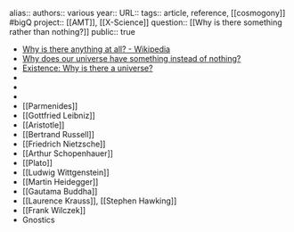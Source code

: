 alias::
authors:: various
year::
URL::
tags:: article, reference, [[cosmogony]] #bigQ 
project:: [[AMT]], [[X-Science]] 
question:: [[Why is there something rather than nothing?]] 
public:: true

- [Why is there anything at all? - Wikipedia](https://en.wikipedia.org/wiki/Why_is_there_anything_at_all%3F)
- [Why does our universe have something instead of nothing?](https://www.newscientist.com/article/2454502-why-does-our-universe-have-something-instead-of-nothing/)
- [Existence: Why is there a universe?](https://www.newscientist.com/article/mg21128221-100-existence-why-is-there-a-universe/)
-
-
-
- [[Parmenides]]
- [[Gottfried Leibniz]]
- [[Aristotle]]
- [[Bertrand Russell]]
- [[Friedrich Nietzsche]]
- [[Arthur Schopenhauer]]
- [[Plato]]
- [[Ludwig Wittgenstein]]
- [[Martin Heidegger]]
- [[Gautama Buddha]]
- [[Laurence Krauss]], [[Stephen Hawking]]
- [[Frank Wilczek]]
- Gnostics